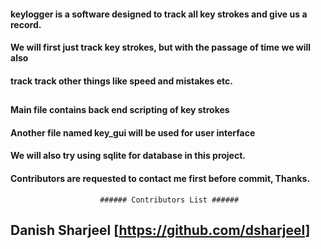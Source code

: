 #### keylogger is a software designed to track all key strokes and give us a record.
#### We will first just track key strokes, but with the passage of time we will also
#### track track other things like speed and mistakes etc.
##
##
#### Main file contains back end scripting of key strokes
#### Another file named key_gui will be used for user interface
#### We will also try using sqlite for database in this project.
#### Contributors are requested to contact me first before commit, Thanks.

                        ###### Contributors List ######

## Danish Sharjeel [https://github.com/dsharjeel]
